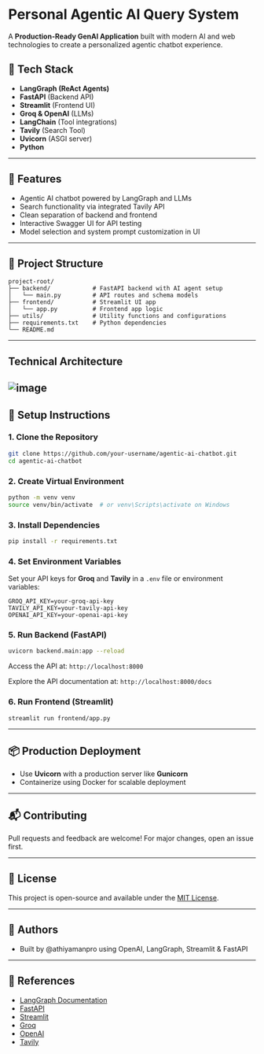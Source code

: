 # Personal Agentic AI Query System

A **Production-Ready GenAI Application** built with modern AI and web technologies to create a personalized agentic chatbot experience.

## 🚀 Tech Stack

* **LangGraph (ReAct Agents)**
* **FastAPI** (Backend API)
* **Streamlit** (Frontend UI)
* **Groq & OpenAI** (LLMs)
* **LangChain** (Tool integrations)
* **Tavily** (Search Tool)
* **Uvicorn** (ASGI server)
* **Python**

---

## 🧠 Features

* Agentic AI chatbot powered by LangGraph and LLMs
* Search functionality via integrated Tavily API
* Clean separation of backend and frontend
* Interactive Swagger UI for API testing
* Model selection and system prompt customization in UI

---

## 🧩 Project Structure

```
project-root/
├── backend/            # FastAPI backend with AI agent setup
│   └── main.py         # API routes and schema models
├── frontend/           # Streamlit UI app
│   └── app.py          # Frontend app logic
├── utils/              # Utility functions and configurations
├── requirements.txt    # Python dependencies
└── README.md
```

---
## Technical Architecture
![image](https://github.com/user-attachments/assets/92a5b60d-3da1-418a-b2f6-6aecfe8c7ebe)
---

## 🔧 Setup Instructions

### 1. Clone the Repository

```bash
git clone https://github.com/your-username/agentic-ai-chatbot.git
cd agentic-ai-chatbot
```

### 2. Create Virtual Environment

```bash
python -m venv venv
source venv/bin/activate  # or venv\Scripts\activate on Windows
```

### 3. Install Dependencies

```bash
pip install -r requirements.txt
```

### 4. Set Environment Variables

Set your API keys for **Groq** and **Tavily** in a `.env` file or environment variables:

```env
GROQ_API_KEY=your-groq-api-key
TAVILY_API_KEY=your-tavily-api-key
OPENAI_API_KEY=your-openai-api-key
```

### 5. Run Backend (FastAPI)

```bash
uvicorn backend.main:app --reload
```

Access the API at: `http://localhost:8000`

Explore the API documentation at: `http://localhost:8000/docs`

### 6. Run Frontend (Streamlit)

```bash
streamlit run frontend/app.py
```

---

## 📦 Production Deployment

* Use **Uvicorn** with a production server like **Gunicorn**
* Containerize using Docker for scalable deployment

---

## 📬 Contributing

Pull requests and feedback are welcome! For major changes, open an issue first.

---

## 📄 License

This project is open-source and available under the [MIT License](LICENSE).

---

## 📍 Authors

* Built by \@athiyamanpro using OpenAI, LangGraph, Streamlit & FastAPI

---

## 📌 References

* [LangGraph Documentation](https://docs.langgraph.dev)
* [FastAPI](https://fastapi.tiangolo.com)
* [Streamlit](https://streamlit.io)
* [Groq](https://groq.com)
* [OpenAI](https://openai.com)
* [Tavily](https://tavily.com)
